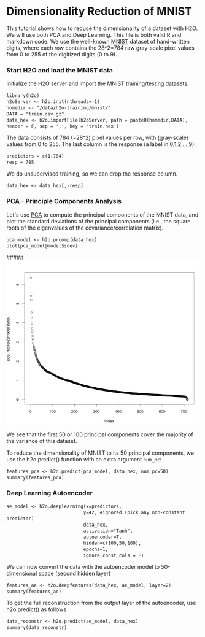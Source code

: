 # Dimensionality Reduction of MNIST

This tutorial shows how to reduce the dimensionality of a dataset with H2O. We will use both PCA and Deep Learning. This file is both valid R and markdown code. We use the well-known [MNIST](http://yann.lecun.com/exdb/mnist/) dataset of hand-written digits, where each row contains the 28^2=784 raw gray-scale pixel values from 0 to 255 of the digitized digits (0 to 9).

### Start H2O and load the MNIST data

Initialize the H2O server and import the MNIST training/testing datasets.

    library(h2o)
    h2oServer <- h2o.init(nthreads=-1)
    homedir <- "/data/h2o-training/mnist/"
    DATA = "train.csv.gz"
    data_hex <- h2o.importFile(h2oServer, path = paste0(homedir,DATA), header = F, sep = ',', key = 'train.hex')

The data consists of 784 (=28^2) pixel values per row, with (gray-scale) values from 0 to 255. The last column is the response (a label in 0,1,2,...,9).

    predictors = c(1:784)
    resp = 785

We do unsupervised training, so we can drop the response column.

    data_hex <- data_hex[,-resp]

### PCA - Principle Components Analysis

Let's use [PCA](http://en.wikipedia.org/wiki/Principal_component_analysis) to compute the principal components of the MNIST data, and plot the standard deviations of the principal components (i.e., the square roots of the eigenvalues of the covariance/correlation matrix).

    pca_model <- h2o.prcomp(data_hex)
    plot(pca_model@model$sdev)

#####![](images/mnist_pca_sdev.png)

We see that the first 50 or 100 principal components cover the majority of the variance of this dataset.

To reduce the dimensionality of MNIST to its 50 principal components, we use the h2o.predict() function with an extra argument `num_pc`:

    features_pca <- h2o.predict(pca_model, data_hex, num_pc=50)
    summary(features_pca)

### Deep Learning Autoencoder

    ae_model <- h2o.deeplearning(x=predictors,
                                y=42, #ignored (pick any non-constant predictor)
                                data_hex,
                                activation="Tanh",
                                autoencoder=T,
                                hidden=c(100,50,100),
                                epochs=1,
                                ignore_const_cols = F)

We can now convert the data with the autoencoder model to 50-dimensional space (second hidden layer)

    features_ae <- h2o.deepfeatures(data_hex, ae_model, layer=2)
    summary(features_ae)

To get the full reconstruction from the output layer of the autoencoder, use h2o.predict() as follows

    data_reconstr <- h2o.predict(ae_model, data_hex)
    summary(data_reconstr)
